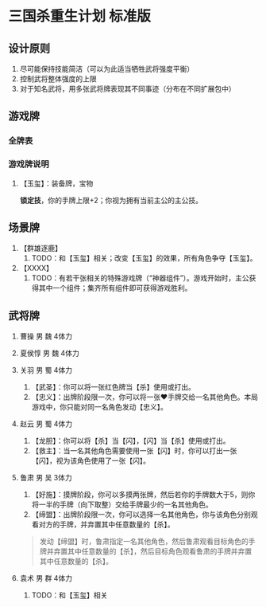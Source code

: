 # 三国杀重生计划 标准版

## 设计原则

1. 尽可能保持技能简洁（可以为此适当牺牲武将强度平衡）
2. 控制武将整体强度的上限
3. 对于知名武将，用多张武将牌表现其不同事迹（分布在不同扩展包中）

## 游戏牌

### 全牌表

### 游戏牌说明

1. 【玉玺】：装备牌，宝物

    **锁定技**，你的手牌上限+2；你视为拥有当前主公的主公技。

## 场景牌

1. 【群雄逐鹿】
   1. TODO：和【玉玺】相关；改变【玉玺】的效果，所有角色争夺【玉玺】。
2. 【XXXX】
   1. TODO：有若干张相关的特殊游戏牌（“神器组件”）。游戏开始时，主公获得其中一个组件；集齐所有组件即可获得游戏胜利。

## 武将牌

1. 曹操 男 魏 4体力
2. 夏侯惇 男 魏 4体力
3. 关羽 男 蜀 4体力
   1. 【武圣】：你可以将一张红色牌当【杀】使用或打出。
   2. 【忠义】：出牌阶段限一次，你可以将一张♥手牌交给一名其他角色。本局游戏中，你只能对同一名角色发动【忠义】。
4. 赵云 男 蜀 4体力
   1. 【龙胆】：你可以将【杀】当【闪】，【闪】当【杀】使用或打出。
   2. 【救主】：当一名其他角色需要使用一张【闪】时，你可以打出一张【闪】，视为该角色使用了一张【闪】。

5. 鲁肃 男 吴 3体力
   1. 【好施】：摸牌阶段，你可以多摸两张牌，然后若你的手牌数大于5，则你将一半的手牌（向下取整）交给手牌最少的一名其他角色。
   2. 【缔盟】：出牌阶段限一次，你可以选择一名其他角色，你与该角色分别观看对方的手牌，并弃置其中任意数量的【杀】。

   > 发动【缔盟】时，鲁肃指定一名其他角色，然后鲁肃观看目标角色的手牌并弃置其中任意数量的【杀】，然后目标角色观看鲁肃的手牌并弃置其中任意数量的【杀】。
6. 袁术 男 群 4体力
   1. TODO：和【玉玺】相关